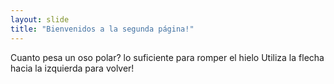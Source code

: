 ```yaml
---
layout: slide
title: "Bienvenidos a la segunda página!"
---
```

Cuanto pesa un oso polar? lo suficiente para romper el hielo
Utiliza la flecha hacia la izquierda para volver!
